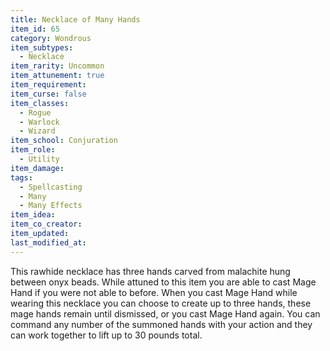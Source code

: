 ```yaml
---
title: Necklace of Many Hands
item_id: 65
category: Wondrous
item_subtypes:
  - Necklace
item_rarity: Uncommon
item_attunement: true
item_requirement:
item_curse: false
item_classes:
  - Rogue
  - Warlock
  - Wizard
item_school: Conjuration
item_role:
  - Utility
item_damage:
tags:
  - Spellcasting
  - Many
  - Many Effects
item_idea:
item_co_creator:
item_updated:
last_modified_at:
---
```


This rawhide necklace has three hands carved from malachite hung between onyx beads. While attuned to this item you are able to cast <magic-spell>Mage Hand</magic-spell> if you were not able to before. When you cast <magic-spell>Mage Hand</magic-spell> while wearing this necklace you can choose to create up to three hands, these mage hands remain until dismissed, or you cast <magic-spell>Mage Hand</magic-spell> again. You can command any number of the summoned hands with your action and they can work together to lift up to 30 pounds total.
